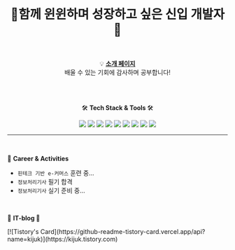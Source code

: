 <h1 align="center">🌄함께 윈윈하며 성장하고 싶은 신입 개발자🌄</h1><br>

<div align="center">

💡 [<strong>소개 페이지</strong>](https://realdeveloper.pro/630ae63f37bb30b80da8abc0) <br>
배울 수 있는 기회에 감사하며 공부합니다!<br>

</div>
<br><br>

<div align="center">
<p class="has-line-data" data-line-start="7" data-line-end="8">🛠️ <strong>Tech Stack & Tools </strong> 🛠️</p>   
<img src="https://img.shields.io/badge/JAVA-007396?style=flat-square&logo=JAVA&logoColor=white"/>  
<img src="https://img.shields.io/badge/JavaScript-F7DF1E?style=flat-square&logo=JavaScript&logoColor=white"/>
<img src="https://img.shields.io/badge/jQuery-0769AD?style=flat-square&logo=jQuery&logoColor=white"/>
<img src="https://img.shields.io/badge/Spring-6DB33F?style=flat-square&logo=Spring&logoColor=white"/>  
<img src="https://img.shields.io/badge/MySQL-4479A1?style=flat-square&logo=MySQL&logoColor=white"/> 
<img src="https://img.shields.io/badge/Oracle-E34F26?style=flat-square&logo=Oracle&logoColor=white"/> 
<img src="https://img.shields.io/badge/HTML5-E34F26?style=flat-square&logo=HTML5&logoColor=white"/>  
<img src="https://img.shields.io/badge/CSS3-1572B6?style=flat-square&logo=CSS3&logoColor=white"/> 
<img src="https://img.shields.io/badge/GitHub-181717?style=flat-square&logo=GitHub&logoColor=white"/> 
</div>
 
<hr><br>

<p class="has-line-data" data-line-start="7" data-line-end="8">🦔 <strong> Career & Activities </strong> </p>  

- `핀테크 기반 e-커머스` 훈련 중...
- `정보처리기사` 필기 합격
- `정보처리기사` 실기 준비 중...
<br>

<p class="has-line-data" data-line-start="7" data-line-end="8">📌 <strong> IT-blog 📌</strong> </p>  
[![Tistory's Card](https://github-readme-tistory-card.vercel.app/api?name=kijuk)](https://kijuk.tistory.com)

